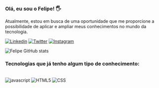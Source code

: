 
### Olá, eu sou o Felipe! 🖐️
Atualmente, estou em busca de uma oportunidade que me proporcione a possibilidade de aplicar e ampliar meus conhecimentos no mundo da tecnologia.

[![Linkedin](https://img.shields.io/badge/LinkedIn-0077B5?style=for-the-badge&logo=linkedin&logoColor=white)](https://www.linkedin.com/in/luis-felipe-800605179/)
[![Twitter](https://img.shields.io/badge/Twitter-1DA1F2?style=for-the-badge&logo=twitter&logoColor=white)](https://twitter.com/felipinhosyk)
[![Instagram](https://img.shields.io/badge/Instagram-E4405F?style=for-the-badge&logo=instagram&logoColor=white)](https://www.instagram.com/felipesyk_/)

![Felipe GitHub stats](https://github-readme-stats.vercel.app/api?username=felipesyk&show_icons=true&theme=tokyonight)

### Tecnologias que já tenho algum tipo de conhecimento:
<div style="display: inline_block"><br/>
    <img align="center" alt="javascript" src="https://img.shields.io/badge/JavaScript-323330?style=for-the-badge&logo=javascript&logoColor=F7DF1E"/>
    <img align="center" alt="HTML5" src="https://img.shields.io/badge/HTML5-E34F26?style=for-the-badge&logo=html5&logoColor=white"/>
    <img align="center" alt="CSS" src="https://img.shields.io/badge/CSS3-1572B6?style=for-the-badge&logo=css3&logoColor=white"/>
</div><br/>
